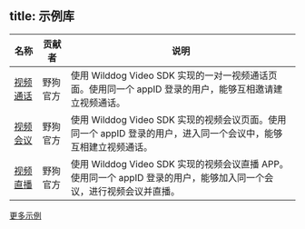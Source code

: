 title:  示例库
---


| 名称                                       | 贡献者  | 说明                                       |
| ---------------------------------------- | ---- | ---------------------------------------- |
| [视频通话](https://github.com/WildDogTeam/video-demo-android-conversation) | 野狗官方 | 使用 Wilddog Video SDK 实现的一对一视频通话页面。使用同一个 appID 登录的用户，能够互相邀请建立视频通话。|
| [视频会议](https://github.com/WildDogTeam/video-demo-android-conference) | 野狗官方 | 使用 Wilddog Video SDK 实现的视频会议页面。使用同一个 appID 登录的用户，进入同一个会议中，能够互相建立视频通话。|
| [视频直播](https://github.com/WildDogTeam/video-demo-android-meetingcast) | 野狗官方 | 使用 Wilddog Video SDK 实现的视频会议直播 APP。使用同一个 appID 登录的用户，能够加入同一个会议，进行视频会议并直播。 |

[更多示例](https://github.com/WildDogTeam/awesome-wilddog)



